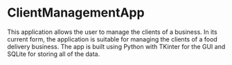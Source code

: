 # ClientManagementApp
This application allows the user to manage the clients of a business. In its current form, the application is suitable for managing the clients of a food delivery business. The app is built using Python with TKinter for the GUI and SQLite for storing all of the data.
